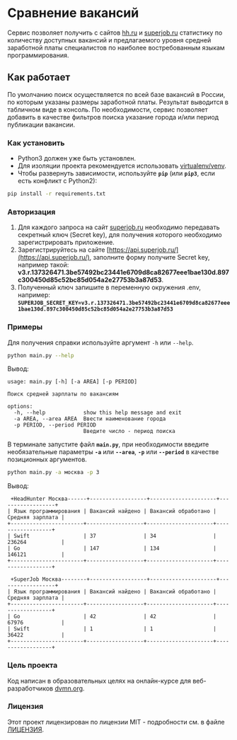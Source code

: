 # Сравнение вакансий 
Сервис позволяет получить с сайтов [hh.ru](https://hh.ru/) и [superjob.ru](https://russia.superjob.ru/) статистику по количеству 
доступных вакансий и предлагаемого уровня средней заработной платы специалистов по наиболее 
востребованным языкам программирования. 

## Как работает
По умолчанию поиск осуществляется по всей базе вакансий в России, по которым указаны размеры 
заработной платы. Результат выводится в табличном виде в консоль. По необходимости, сервис позволяет добавить в 
качестве фильтров поиска указание города и/или период публикации вакансии. 

### Как установить

* Python3 должен уже быть установлен.
* Для изоляции проекта рекомендуется использовать [virtualenv/venv](https://docs.python.org/3/library/venv.html).
* Чтобы развернуть зависимости, используйте **`pip`** (или **`pip3`**, если есть конфликт с Python2):

```bash
pip install -r requirements.txt
```

### Авторизация
1. Для каждого запроса на сайт [superjob.ru](https://russia.superjob.ru/) необходимо передавать секретный ключ (Secret key), 
для получения которого необходимо зарегистрировать приложение.
2. Зарегистрируйтесь на сайте [https://api.superjob.ru/](https://api.superjob.ru/), заполните форму получите Secret key, 
например такой: **v3.r.137326471.3be57492bc23441e6709d8ca82677eee1bae130d.897c300450d85c52bc85d054a2e27753b3a87d53**.
3. Полученный ключ запишите в переменную окружения .env, например:
**```SUPERJOB_SECRET_KEY=v3.r.137326471.3be57492bc23441e6709d8ca82677eee1bae130d.897c300450d85c52bc85d054a2e27753b3a87d53```**

### Примеры
Для получения справки используйте аргумент ```-h``` или ```--help```.

```bash
python main.py --help
```
Вывод:
```
usage: main.py [-h] [-a AREA] [-p PERIOD]

Поиск средней зарплаты по вакансиям

options:
  -h, --help            show this help message and exit
  -a AREA, --area AREA  Ввести наименование города
  -p PERIOD, --period PERIOD
                        Введите число - период поиска
```
В терминале запустите файл **```main.py```**, при необходимости введите необязательные 
параметры **```-a```**  или **```--area```**, **```-p```**  или **```--period```** в 
качестве позиционных аргументов.

```bash
python main.py -a москва -p 3
```

Вывод:
```
 +HeadHunter Москва------+------------------+---------------------+------------------+
| Язык программирования | Вакансий найдено | Вакансий обработано | Средняя зарплата |
+-----------------------+------------------+---------------------+------------------+
| Swift                 | 37               | 34                  | 236264           |
| Go                    | 147              | 134                 | 146121           |
+-----------------------+------------------+---------------------+------------------+

 +SuperJob Москва--------+------------------+---------------------+------------------+
| Язык программирования | Вакансий найдено | Вакансий обработано | Средняя зарплата |
+-----------------------+------------------+---------------------+------------------+
| Go                    | 42               | 42                  | 67976            |
| Swift                 | 1                | 1                   | 36422            |
+-----------------------+------------------+---------------------+------------------+
```

### Цель проекта

Код написан в образовательных целях на онлайн-курсе для веб-разработчиков [dvmn.org](https://dvmn.prg).

### Лицензия

Этот проект лицензирован по лицензии MIT - подробности см. в файле [ЛИЦЕНЗИЯ](LICENSE).
